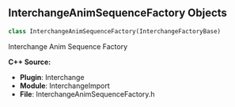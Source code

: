 ## InterchangeAnimSequenceFactory Objects

```python
class InterchangeAnimSequenceFactory(InterchangeFactoryBase)
```

Interchange Anim Sequence Factory

**C++ Source:**

- **Plugin**: Interchange
- **Module**: InterchangeImport
- **File**: InterchangeAnimSequenceFactory.h

<a id="unreal.InterchangeFbxTranslatorSettings"></a>